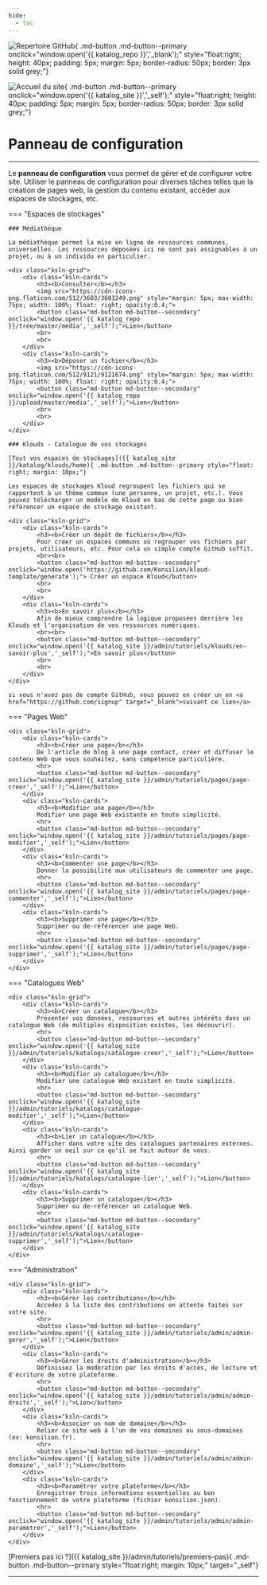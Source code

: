 ```yaml
---
hide:
  - toc
---
```





![Repertoire GitHub](https://raw.githubusercontent.com/Konsilion/website/master/media/logo-github.png){ .md-button .md-button--primary onclick="window.open('{{ katalog_repo }}','_blank');" style="float:right; height: 40px; padding: 5px; margin: 5px; border-radius: 50px; border: 3px solid grey;"}

![Accueil du site](https://raw.githubusercontent.com/Konsilion/website/master/media/fleche-retour.png){ .md-button .md-button--primary onclick="window.open('{{ katalog_site }}','_self');" style="float:right; height: 40px; padding: 5px; margin: 5px; border-radius: 50px; border: 3px solid grey;"}

# Panneau de configuration

---

Le **panneau de configuration** vous permet de gérer et de configurer votre site. Utiliser le panneau de configuration pour diverses tâches telles que la création de pages web, la gestion  du contenu existant, accéder aux espaces de stockages, etc. 

=== "Espaces de stockages"

    ### Médiathèque

    La médiathèque permet la mise en ligne de ressources communes, universelles. Les ressources déposées ici ne sont pas assignables à un projet, ou à un individu en particulier.
    
    <div class="ksln-grid">
        <div class="ksln-cards">
            <h3><b>Consulter</b></h3>
            <img src="https://cdn-icons-png.flaticon.com/512/3603/3603249.png" style="margin: 5px; max-width: 75px; width: 100%; float: right; opacity:0.4;">
            <button class="md-button md-button--secondary" onclick="window.open('{{ katalog_repo }}/tree/master/media','_self');">Lien</button>
            <br>
            <br>
        </div>
        <div class="ksln-cards">
            <h3><b>Déposer un fichier</b></h3>
            <img src="https://cdn-icons-png.flaticon.com/512/9121/9121674.png" style="margin: 5px; max-width: 75px; width: 100%; float: right; opacity:0.4;">
            <button class="md-button md-button--secondary" onclick="window.open('{{ katalog_repo }}/upload/master/media','_self');">Lien</button>
            <br>
            <br>
        </div>
    </div>

    ### Klouds - Catalogue de vos stockages

    [Tout vos espaces de stockages]({{ katalog_site }}/katalog/klouds/home){ .md-button .md-button--primary style="float: right; margin: 10px;"}

    Les espaces de stockages Kloud regroupent les fichiers qui se rapportent à un thème commun (une personne, un projet, etc.). Vous pouvez télécharger un modèle de Kloud en bas de cette page ou bien référencer un espace de stockage existant.

    <div class="ksln-grid">
        <div class="ksln-cards">
            <h3><b>Créer un dépôt de fichiers</b></h3>
            Pour créer un espaces communs où regrouper vos fichiers par projets, utilisateurs, etc. Pour cela un simple compte GitHub suffit.
            <br><br>
            <button class="md-button md-button--secondary" onclick="window.open('https://github.com/Konsilion/kloud-template/generate');"> Créer un espace Kloud</button>
            <br>
            <br>
        </div>
        <div class="ksln-cards">
            <h3><b>En savoir plus</b></h3>
            Afin de mieux comprendre la logique proposées derrière les Klouds et l'organisation de vos ressources numériques.
            <br><br>
            <button class="md-button md-button--secondary" onclick="window.open('{{ katalog_site }}/admin/tutoriels/klouds/en-savoir-plus','_self');">En savoir plus</button>
            <br>
            <br>
        </div>
    </div>

    si vous n'avez pas de compte GitHub, vous pouvez en créer un en <a href="https://github.com/signup" target="_blank">suivant ce lien</a>


=== "Pages Web"

    <div class="ksln-grid">
        <div class="ksln-cards">
            <h3><b>Créer une page</b></h3>
            De l'article de blog à une page contact, créer et diffuser le contenu Web que vous souhaitez, sans compétence particulière.
            <hr>
            <button class="md-button md-button--secondary" onclick="window.open('{{ katalog_site }}/admin/tutoriels/pages/page-creer','_self');">Lien</button>
        </div>
        <div class="ksln-cards">
            <h3><b>Modifier une page</b></h3>
            Modifier une page Web existante en toute simplicité.
            <hr>
            <button class="md-button md-button--secondary" onclick="window.open('{{ katalog_site }}/admin/tutoriels/pages/page-modifier','_self');">Lien</button>
        </div>
        <div class="ksln-cards">
            <h3><b>Commenter une page</b></h3>
            Donner la possibilité aux utilisateurs de commenter une page.
            <hr>
            <button class="md-button md-button--secondary" onclick="window.open('{{ katalog_site }}/admin/tutoriels/pages/page-commenter','_self');">Lien</button>
        </div>
        <div class="ksln-cards">
            <h3><b>Supprimer une page</b></h3>
            Supprimer ou de-référencer une page Web. 
            <hr>
            <button class="md-button md-button--secondary" onclick="window.open('{{ katalog_site }}/admin/tutoriels/pages/page-supprimer','_self');">Lien</button>
        </div>
    </div>


=== "Catalogues Web"

    <div class="ksln-grid">
        <div class="ksln-cards">
            <h3><b>Créer un catalogue</b></h3>
            Présenter vos données, ressources et autres intérêts dans un catalogue Web (de multiples disposition existes, les découvrir).
            <hr>
            <button class="md-button md-button--secondary" onclick="window.open('{{ katalog_site }}/admin/tutoriels/katalogs/catalogue-creer','_self');">Lien</button>
        </div>
        <div class="ksln-cards">
            <h3><b>Modifier un catalogue</b></h3>
            Modifier une catalogue Web existant en toute simplicité.
            <hr>
            <button class="md-button md-button--secondary" onclick="window.open('{{ katalog_site }}/admin/tutoriels/katalogs/catalogue-modifier','_self');">Lien</button>
        </div>
        <div class="ksln-cards">
            <h3><b>Lier un catalogue</b></h3>
            Afficher dans votre site des catalogues partenaires externes. Ainsi garder un oeil sur ce qu'il se fait autour de vous.
            <hr>
            <button class="md-button md-button--secondary" onclick="window.open('{{ katalog_site }}/admin/tutoriels/katalogs/catalogue-lier','_self');">Lien</button>
        </div>
        <div class="ksln-cards">
            <h3><b>Supprimer un catalogue</b></h3>
            Supprimer ou de-référencer un catalogue Web.
            <hr>
            <button class="md-button md-button--secondary" onclick="window.open('{{ katalog_site }}/admin/tutoriels/katalogs/catalogue-supprimer','_self');">Lien</button>
        </div>
    </div>

=== "Administration"

    <div class="ksln-grid">
        <div class="ksln-cards">
            <h3><b>Gérer les contributions</b></h3>
            Accedez à la liste des contributions en attente faites sur votre site.
            <hr>
            <button class="md-button md-button--secondary" onclick="window.open('{{ katalog_site }}/admin/tutoriels/admin/admin-gerer','_self');">Lien</button>
        </div>
        <div class="ksln-cards">
            <h3><b>Gérer les droits d'administration</b></h3>
            Définissez la modération par les droits d'accès, de lecture et d'écriture de votre plateforme.
            <hr>
            <button class="md-button md-button--secondary" onclick="window.open('{{ katalog_site }}/admin/tutoriels/admin/admin-droits','_self');">Lien</button>
        </div>
        <div class="ksln-cards">
            <h3><b>Associer un nom de domaine</b></h3>
            Relier ce site web à l'un de vos domaines ou sous-domaines (ex: konsilion.fr).
            <hr>
            <button class="md-button md-button--secondary" onclick="window.open('{{ katalog_site }}/admin/tutoriels/admin/admin-domaine','_self');">Lien</button>
        </div>
        <div class="ksln-cards">
            <h3><b>Paramétrer votre plateforme</b></h3>
            Enregistrer trois informations essentielles au bon fonctionnement de votre plateforme (fichier konsilion.json).
            <hr>
            <button class="md-button md-button--secondary" onclick="window.open('{{ katalog_site }}/admin/tutoriels/admin/admin-parametrer','_self');">Lien</button>
        </div>          
    </div>

[Premiers pas ici ?]({{ katalog_site }}/admin/tutoriels/premiers-pas){ .md-button .md-button--primary style="float:right; margin: 10px;" target="_self"}  

---
